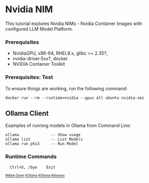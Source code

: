 # Nvidia NIM
This tutorial explores Nvidia NIMs - Nvidia Container Images with configured LLM Model Platform.
### Prerequisites
* NvidiaGPU, x86-64, RHEL8.x,  glibc >= 2.35?, 
* nvidia-driver:5xx?, docker
* NVIDIA Container Toolkit
### Prerequisites: Test
To ensure things are working, run the following command:
```
docker run --rm --runtime=nvidia --gpus all ubuntu nvidia-smi
```
## Ollama Client
Examples of running models in Ollama from Command Line:
```
ollama              -- Show usage
ollama list         -- List Models
ollama run phi3     -- Run Model
```
### Runtime Commands
```
  Ctrl+D, /bye    Exit
```
<sub><sub>
[#Mark-Down](https://daringfireball.net/projects/markdown/)
[#Ollama](https://github.com/ollama)
[#Ollama-Releases](https://github.com/ollama/ollama/releases)
